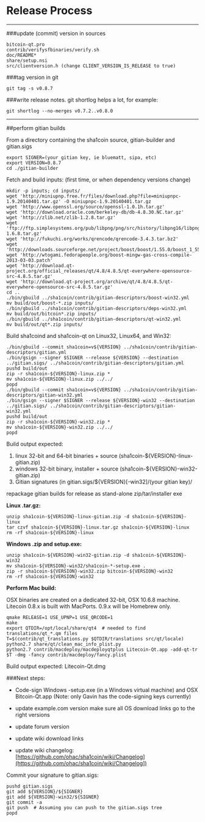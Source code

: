 Release Process
====================

* * *

###update (commit) version in sources

	bitcoin-qt.pro
	contrib/verifysfbinaries/verify.sh
	doc/README*
	share/setup.nsi
	src/clientversion.h (change CLIENT_VERSION_IS_RELEASE to true)

###tag version in git

	git tag -s v0.8.7

###write release notes. git shortlog helps a lot, for example:

	git shortlog --no-merges v0.7.2..v0.8.0

* * *

##perform gitian builds

 From a directory containing the sha1coin source, gitian-builder and gitian.sigs
  
	export SIGNER=(your gitian key, ie bluematt, sipa, etc)
	export VERSION=0.8.7
	cd ./gitian-builder

 Fetch and build inputs: (first time, or when dependency versions change)

	mkdir -p inputs; cd inputs/
	wget 'http://miniupnp.free.fr/files/download.php?file=miniupnpc-1.9.20140401.tar.gz' -O miniupnpc-1.9.20140401.tar.gz
	wget 'http://www.openssl.org/source/openssl-1.0.1h.tar.gz'
	wget 'http://download.oracle.com/berkeley-db/db-4.8.30.NC.tar.gz'
	wget 'http://zlib.net/zlib-1.2.8.tar.gz'
	wget 'ftp://ftp.simplesystems.org/pub/libpng/png/src/history/libpng16/libpng-1.6.8.tar.gz'
	wget 'http://fukuchi.org/works/qrencode/qrencode-3.4.3.tar.bz2'
	wget 'http://downloads.sourceforge.net/project/boost/boost/1.55.0/boost_1_55_0.tar.bz2'
	wget 'http://wtogami.fedorapeople.org/boost-mingw-gas-cross-compile-2013-03-03.patch'
	wget 'http://download.qt-project.org/official_releases/qt/4.8/4.8.5/qt-everywhere-opensource-src-4.8.5.tar.gz'
	wget 'http://download.qt-project.org/archive/qt/4.8/4.8.5/qt-everywhere-opensource-src-4.8.5.tar.gz'
	cd ..
	./bin/gbuild ../sha1coin/contrib/gitian-descriptors/boost-win32.yml
	mv build/out/boost-*.zip inputs/
	./bin/gbuild ../sha1coin/contrib/gitian-descriptors/deps-win32.yml
	mv build/out/bitcoin*.zip inputs/
	./bin/gbuild ../sha1coin/contrib/gitian-descriptors/qt-win32.yml
	mv build/out/qt*.zip inputs/

 Build sha1coind and sha1coin-qt on Linux32, Linux64, and Win32:
  
	./bin/gbuild --commit sha1coin=v${VERSION} ../sha1coin/contrib/gitian-descriptors/gitian.yml
	./bin/gsign --signer $SIGNER --release ${VERSION} --destination ../gitian.sigs/ ../sha1coin/contrib/gitian-descriptors/gitian.yml
	pushd build/out
	zip -r sha1coin-${VERSION}-linux.zip *
	mv sha1coin-${VERSION}-linux.zip ../../
	popd
	./bin/gbuild --commit sha1coin=v${VERSION} ../sha1coin/contrib/gitian-descriptors/gitian-win32.yml
	./bin/gsign --signer $SIGNER --release ${VERSION}-win32 --destination ../gitian.sigs/ ../sha1coin/contrib/gitian-descriptors/gitian-win32.yml
	pushd build/out
	zip -r sha1coin-${VERSION}-win32.zip *
	mv sha1coin-${VERSION}-win32.zip ../../
	popd

  Build output expected:

  1. linux 32-bit and 64-bit binaries + source (sha1coin-${VERSION}-linux-gitian.zip)
  2. windows 32-bit binary, installer + source (sha1coin-${VERSION}-win32-gitian.zip)
  3. Gitian signatures (in gitian.sigs/${VERSION}[-win32]/(your gitian key)/

repackage gitian builds for release as stand-alone zip/tar/installer exe

**Linux .tar.gz:**

	unzip sha1coin-${VERSION}-linux-gitian.zip -d sha1coin-${VERSION}-linux
	tar czvf sha1coin-${VERSION}-linux.tar.gz sha1coin-${VERSION}-linux
	rm -rf sha1coin-${VERSION}-linux

**Windows .zip and setup.exe:**

	unzip sha1coin-${VERSION}-win32-gitian.zip -d sha1coin-${VERSION}-win32
	mv sha1coin-${VERSION}-win32/sha1coin-*-setup.exe .
	zip -r sha1coin-${VERSION}-win32.zip bitcoin-${VERSION}-win32
	rm -rf sha1coin-${VERSION}-win32

**Perform Mac build:**

  OSX binaries are created on a dedicated 32-bit, OSX 10.6.8 machine.
  Litecoin 0.8.x is built with MacPorts.  0.9.x will be Homebrew only.

	qmake RELEASE=1 USE_UPNP=1 USE_QRCODE=1
	make
	export QTDIR=/opt/local/share/qt4  # needed to find translations/qt_*.qm files
	T=$(contrib/qt_translations.py $QTDIR/translations src/qt/locale)
	python2.7 share/qt/clean_mac_info_plist.py
	python2.7 contrib/macdeploy/macdeployqtplus Litecoin-Qt.app -add-qt-tr $T -dmg -fancy contrib/macdeploy/fancy.plist

 Build output expected: Litecoin-Qt.dmg

###Next steps:

* Code-sign Windows -setup.exe (in a Windows virtual machine) and
  OSX Bitcoin-Qt.app (Note: only Gavin has the code-signing keys currently)

* update example.com version
  make sure all OS download links go to the right versions

* update forum version

* update wiki download links

* update wiki changelog: [https://github.com/ohac/sha1coin/wiki/Changelog](https://github.com/ohac/sha1coin/wiki/Changelog])

Commit your signature to gitian.sigs:

	pushd gitian.sigs
	git add ${VERSION}/${SIGNER}
	git add ${VERSION}-win32/${SIGNER}
	git commit -a
	git push  # Assuming you can push to the gitian.sigs tree
	popd
